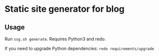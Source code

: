 # Static site generator for blog

## Usage

Run `ssg.sh generate`. Requires Python3 and redo.

If you need to upgrade Python dependencies: `redo requirements/upgrade`

